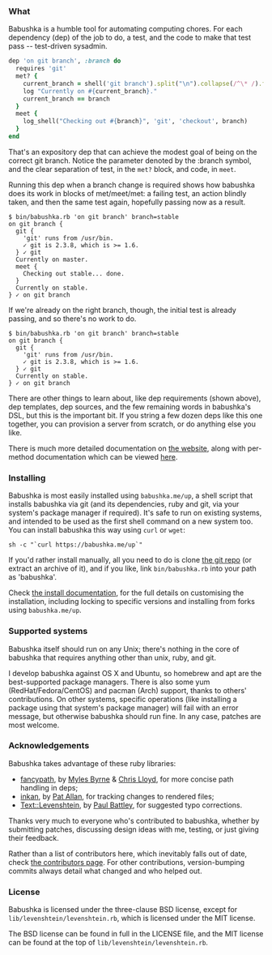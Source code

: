 
### What

Babushka is a humble tool for automating computing chores. For each dependency (dep) of the job to do, a test, and the code to make that test pass -- test-driven sysadmin.

```ruby
dep 'on git branch', :branch do
  requires 'git'
  met? {
    current_branch = shell('git branch').split("\n").collapse(/^\* /).first
    log "Currently on #{current_branch}."
    current_branch == branch
  }
  meet {
    log_shell("Checking out #{branch}", 'git', 'checkout', branch)
  }
end
```

That's an expository dep that can achieve the modest goal of being on the correct git branch. Notice the parameter denoted by the :branch symbol, and the clear separation of test, in the `met?` block, and code, in `meet`.

Running this dep when a branch change is required shows how babushka does its work in blocks of met/meet/met: a failing test, an action blindly taken, and then the same test again, hopefully passing now as a result.

    $ bin/babushka.rb 'on git branch' branch=stable
    on git branch {
      git {
        'git' runs from /usr/bin.
        ✓ git is 2.3.8, which is >= 1.6.
      } ✓ git
      Currently on master.
      meet {
        Checking out stable... done.
      }
      Currently on stable.
    } ✓ on git branch

If we're already on the right branch, though, the initial test is already passing, and so there's no work to do.

    $ bin/babushka.rb 'on git branch' branch=stable
    on git branch {
      git {
        'git' runs from /usr/bin.
        ✓ git is 2.3.8, which is >= 1.6.
      } ✓ git
      Currently on stable.
    } ✓ on git branch

There are other things to learn about, like dep requirements (shown above), dep templates, dep sources, and the few remaining words in babushka's DSL, but this is the important bit. If you string a few dozen deps like this one together, you can provision a server from scratch, or do anything else you like.

There is much more detailed documentation on [the website](http://babushka.me), along with per-method documentation which can be viewed [here](http://babushka.me/rdoc).


### Installing

Babushka is most easily installed using `babushka.me/up`, a shell script that installs babushka via git (and its dependencies, ruby and git, via your system's package manager if required). It's safe to run on existing systems, and intended to be used as the first shell command on a new system too. You can install babushka this way using `curl` or `wget`:

    sh -c "`curl https://babushka.me/up`"

If you'd rather install manually, all you need to do is clone [the git repo](https://github.com/benhoskings/babushka) (or extract an archive of it), and if you like, link `bin/babushka.rb` into your path as 'babushka'.

Check [the install documentation](http://babushka.me/installing), for the full details on customising the installation, including locking to specific versions and installing from forks using `babushka.me/up`.


### Supported systems

Babushka itself should run on any Unix; there's nothing in the core of babushka that requires anything other than unix, ruby, and git.

I develop babushka against OS X and Ubuntu, so homebrew and apt are the best-supported package managers. There is also some yum (RedHat/Fedora/CentOS) and pacman (Arch) support, thanks to others' contributions. On other systems, specific operations (like installing a package using that system's package manager) will fail with an error message, but otherwise babushka should run fine. In any case, patches are most welcome.


### Acknowledgements

Babushka takes advantage of these ruby libraries:

- [fancypath](http://github.com/tred/fancypath/), by [Myles Byrne](http://twitter.com/quackingduck) & [Chris Lloyd](http://twitter.com/chrislloyd), for more concise path handling in deps;
- [inkan](https://github.com/pat/inkan), by [Pat Allan](http://twitter.com/pat), for tracking changes to rendered files;
- [Text::Levenshtein](https://github.com/threedaymonk/text), by [Paul Battley](http://twitter.com/threedaymonk), for suggested typo corrections.

Thanks very much to everyone who's contributed to babushka, whether by submitting patches, discussing design ideas with me, testing, or just giving their feedback.

Rather than a list of contributors here, which inevitably falls out of date, check [the contributors page](https://github.com/benhoskings/babushka/graphs/contributors). For other contributions, version-bumping commits always detail what changed and who helped out.


### License

Babushka is licensed under the three-clause BSD license, except for `lib/levenshtein/levenshtein.rb`, which is licensed under the MIT license.

The BSD license can be found in full in the LICENSE file, and the MIT license can be found at the top of `lib/levenshtein/levenshtein.rb`.

